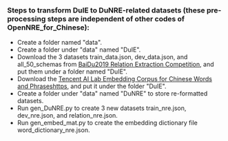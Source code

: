 ### Steps to transform DuIE to DuNRE-related datasets (these pre-processing steps are independent of other codes of OpenNRE_for_Chinese):
  * Create a folder named "data".
  * Create a folder under "data" named "DuIE".
  * Download the 3 datasets train_data.json, dev_data.json, and all_50_schemas from [BaiDu2019 Relation Extraction Competition](http://lic2019.ccf.org.cn/kg), and put them under a folder named "DuIE".
  * Download the [Tencent AI Lab Embedding Corpus for Chinese Words and Phraseshttps](https://ai.tencent.com/ailab/nlp/embedding.html), and put it under the folder "DuIE".
  * Create a folder under "data" named "DuNRE" to store re-formatted datasets.
  * Run gen_DuNRE.py to create 3 new datasets train_nre.json, dev_nre.json, and relation_nre.json.
  * Run gen_embed_mat.py to create the embedding dictionary file word_dictionary_nre.json.
